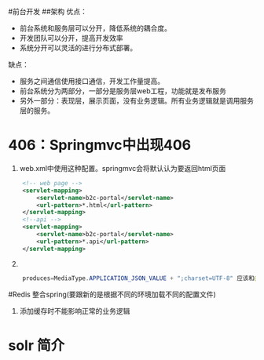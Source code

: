 #前台开发
##架构
优点：
* 前台系统和服务层可以分开，降低系统的耦合度。
* 开发团队可以分开，提高开发效率
* 系统分开可以灵活的进行分布式部署。

缺点：
* 服务之间通信使用接口通信，开发工作量提高。
* 前台系统分为两部分，一部分是服务层web工程，功能就是发布服务
* 另外一部分：表现层，展示页面，没有业务逻辑。所有业务逻辑就是调用服务层的服务。

# 406：Springmvc中出现406
1. web.xml中使用这种配置。springmvc会将默认认为要返回html页面

```xml
    <!-- web page -->
    <servlet-mapping>
        <servlet-name>b2c-portal</servlet-name>
        <url-pattern>*.html</url-pattern>
    </servlet-mapping>
    <!--api -->
    <servlet-mapping>
        <servlet-name>b2c-portal</servlet-name>
        <url-pattern>*.api</url-pattern>
    </servlet-mapping>
```
2.
```java
    produces=MediaType.APPLICATION_JSON_VALUE + ";charset=UTF-8" 应该和@ResponseBody
```

#Redis 整合spring(要跟新的是根据不同的环境加载不同的配置文件)
1. 添加缓存时不能影响正常的业务逻辑

# solr 简介
